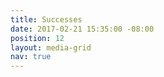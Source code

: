 ```yaml
---
title: Successes
date: 2017-02-21 15:35:00 -08:00
position: 12
layout: media-grid
nav: true
---
```


